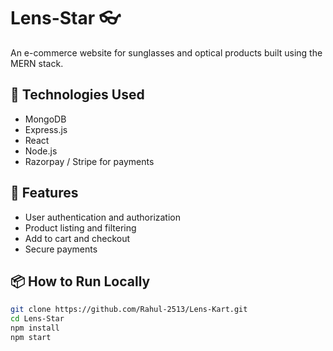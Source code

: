 # Lens-Star 👓

An e-commerce website for sunglasses and optical products built using the MERN stack.

## 🔧 Technologies Used
- MongoDB
- Express.js
- React
- Node.js
- Razorpay / Stripe for payments

## 🚀 Features
- User authentication and authorization
- Product listing and filtering
- Add to cart and checkout
- Secure payments

## 📦 How to Run Locally
```bash
git clone https://github.com/Rahul-2513/Lens-Kart.git
cd Lens-Star
npm install
npm start
